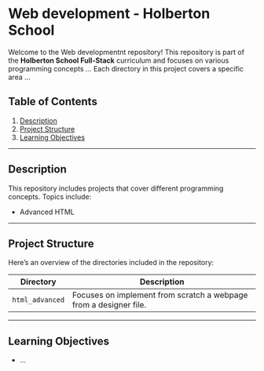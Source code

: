 # Web development - Holberton School

Welcome to the Web developmentnt repository! This repository is part of the **Holberton School Full-Stack** curriculum and focuses on various programming concepts ... Each directory in this project covers a specific area ...

## Table of Contents

1. [Description](#description)
2. [Project Structure](#project-structure)
3. [Learning Objectives](#learning-objectives)

---

## Description

This repository includes projects that cover different programming concepts. Topics include:

- Advanced HTML

---

## Project Structure

Here’s an overview of the directories included in the repository:

| **Directory**   | **Description**                                              |
| --------------- | ------------------------------------------------------------ |
| `html_advanced` | Focuses on implement from scratch a webpage from a designer file. |

---

## Learning Objectives

- ...

  